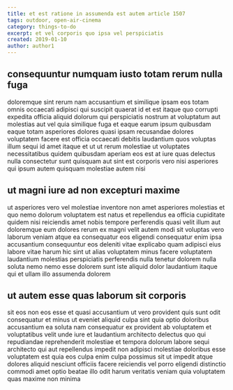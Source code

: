 ```yaml
---
title: et est ratione in assumenda est autem article 1507
tags: outdoor, open-air-cinema
category: things-to-do
excerpt: et vel corporis quo ipsa vel perspiciatis
created: 2019-01-10
author: author1
---
```


## consequuntur numquam iusto totam rerum nulla fuga

doloremque sint rerum nam accusantium et similique ipsam eos totam omnis occaecati adipisci qui suscipit quaerat id et est itaque quo corrupti expedita officia aliquid dolorum qui perspiciatis nostrum at voluptatum aut molestias aut vel quia similique fuga et eaque earum ipsum quibusdam eaque totam asperiores dolores quasi ipsam recusandae dolores voluptatem facere est officia occaecati debitis laudantium quos voluptas illum sequi id amet itaque et ut ut rerum molestiae ut voluptates necessitatibus quidem quibusdam aperiam eos est at iure quas delectus nulla consectetur sunt quisquam aut sint est corporis vero nisi asperiores qui ipsum autem quisquam molestiae autem nisi

## ut magni iure ad non excepturi maxime

ut asperiores vero vel molestiae inventore non amet asperiores molestias et quo nemo dolorum voluptatem est natus et repellendus ea officia cupiditate quidem nisi reiciendis amet nobis tempore perferendis quasi velit illum aut doloremque eum dolores rerum ex magni velit autem modi sit voluptas vero laborum veniam atque ea consequatur eos eligendi consequatur enim ipsa accusantium consequuntur eos deleniti vitae explicabo quam adipisci eius labore vitae harum hic sint ut alias voluptatem minus facere voluptatem laudantium molestias perspiciatis perferendis nulla tenetur dolorem nulla soluta nemo nemo esse dolorem sunt iste aliquid dolor laudantium itaque qui et ullam illo assumenda dolorem

## ut autem esse quas laborum sit corporis

sit eos non eos esse et quasi accusantium ut vero provident quis sunt odit consequatur et minus ut eveniet aliquid culpa sint quia optio doloribus accusantium ea soluta nam consequatur ex provident ab voluptatem et voluptatibus velit unde iure et laudantium architecto delectus quo qui repudiandae reprehenderit molestiae et tempora dolorum labore sequi architecto qui aut repellendus impedit non adipisci molestiae doloribus esse voluptatem est quia eos culpa enim culpa possimus sit ut impedit atque dolores aliquid nesciunt officiis facere reiciendis vel porro eligendi distinctio commodi amet optio beatae illo odit harum veritatis veniam quia voluptatem quas maxime non minima
